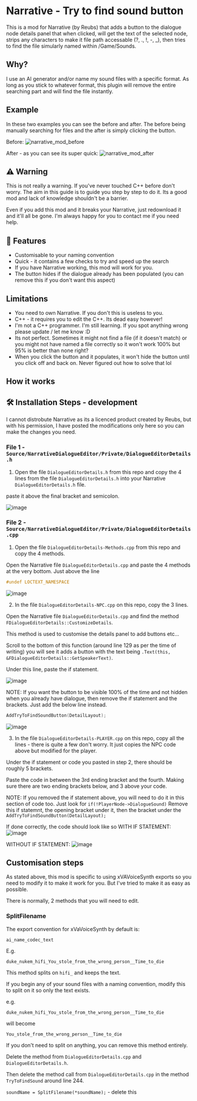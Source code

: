 # Narrative - Try to find sound button
This is a mod for Narrative (by Reubs) that adds a button to the dialogue node details panel that when clicked, will get the text of the selected node, strips any characters to make it file path accessable (?, ., !, -, _), then tries to find the file simularly named within /Game/Sounds.

## Why?

I use an AI generator and/or name my sound files with a specific format. As long as you stick to whatever format, this plugin will remove the entire searching part and will find the file instantly.

## Example
In these two examples you can see the before and after. The before being manually searching for files and the after is simply clicking the button. 

Before:
![narrative_mod_before](https://user-images.githubusercontent.com/48034534/226448774-d0b469e7-c09d-4cf7-b29b-8a8497361e41.gif)

After - as you can see its super quick:
![narrative_mod_after](https://user-images.githubusercontent.com/48034534/226448814-375f04ab-6e7f-4396-afc3-c3ce27ad668b.gif)


## ⚠️ Warning
This is not really a warning. If you've never touched C++ before don't worry. The aim in this guide is to guide you step by step to do it. Its a good mod and lack of knowledge shouldn't be a barrier.

Even if you add this mod and it breaks your Narrative, just redownload it and it'll all be gone. I'm always happy for you to contact me if you need help.

## 🧐 Features

- Customisable to your naming convention
- Quick - it contains a few checks to try and speed up the search
- If you have Narrative working, this mod will work for you. 
- The button hides if the dialogue already has been populated (you can remove this if you don't want this aspect)

## Limitations
- You need to own Narrative. If you don't this is useless to you.
- C++ - it requires you to edit the C++. Its dead easy however!
- I'm not a C++ programmer. I'm still learning. If you spot anything wrong please update / let me know :D
- Its not perfect. Sometimes it might not find a file (if it doesn't match) or you might not have named a file correctly so it won't work 100% but 95% is better than none right?
- When you click the button and it populates, it won't hide the button until you click off and back on. Never figured out how to solve that lol

## How it works


## 🛠️ Installation Steps - development

I cannot distrobute Narrative as its a licenced product created by Reubs, but with his permission, I have posted the modifications only here so you can make the changes you need.

### File 1 - `Source/NarrativeDialogueEditor/Private/DialogueEditorDetails.h`

1) Open the file `DialogueEditorDetails.h` from this repo and copy the 4 lines from the file `DialogueEditorDetails.h` into your Narrative `DialogueEditorDetails.h` file. 

paste it above the final bracket and semicolon.

![image](https://user-images.githubusercontent.com/48034534/226450601-b8ac6327-c727-4bf4-a424-02aa51edb600.png)


### File 2 - `Source/NarrativeDialogueEditor/Private/DialogueEditorDetails.cpp`

1) Open the file `DialogueEditorDetails-Methods.cpp` from this repo and copy the 4 methods.

Open the Narrative file `DialogueEditorDetails.cpp` and paste the 4 methods at the very bottom. Just above the line 
```cpp
#undef LOCTEXT_NAMESPACE
```

![image](https://user-images.githubusercontent.com/48034534/226450506-afa2abe7-cfb8-4d49-b40d-f0bffaf11f6f.png)


2) In the file `DialogueEditorDetails-NPC.cpp` on this repo, copy the 3 lines.

Open the Narrative file `DialogueEditorDetails.cpp` and find the method `FDialogueEditorDetails::CustomizeDetails`.

This method is used to customise the details panel to add buttons etc...

Scroll to the bottom of this function (around line 129 as per the time of writing) you will see it adds a button with the text being `.Text(this, &FDialogueEditorDetails::GetSpeakerText)`.

Under this line, paste the if statement. 

![image](https://user-images.githubusercontent.com/48034534/226450701-d4c386e2-3b92-45db-9b13-8d805eac0e8c.png)

NOTE: If you want the button to be visible 100% of the time and not hidden when you already have dialogue, then remove the if statement and the brackets. Just add the below line instead.

```cpp
AddTryToFindSoundButton(DetailLayout);
```

![image](https://user-images.githubusercontent.com/48034534/226450768-5b25a5db-3101-48a9-862b-b578e3954bfe.png)


3) In the file `DialogueEditorDetails-PLAYER.cpp` on this repo, copy all the lines - there is quite a few don't worry. It just copies the NPC code above but modified for the player.

Under the if statement or code you pasted in step 2, there should be roughly 5 brackets.

Paste the code in between the 3rd ending bracket and the fourth. Making sure there are two ending brackets below, and 3 above your code.

NOTE: If you removed the if statement above, you will need to do it in this section of code too. Just look for `if(!PlayerNode->DialogueSound)`
Remove this if statemnt, the opening bracket under it, then the bracket under the `AddTryToFindSoundButton(DetailLayout);`

If done correctly, the code should look like so WITH IF STATEMENT:
![image](https://user-images.githubusercontent.com/48034534/226450377-cbbfd79e-c7f7-4ed6-9bf8-bb2a5500d36b.png)

WITHOUT IF STATEMENT:
![image](https://user-images.githubusercontent.com/48034534/226451108-73d8bf7f-d7b5-4ab5-b381-ba9b0b403ef2.png)

## Customisation steps

As stated above, this mod is specific to using xVAVoiceSynth exports so you need to modify it to make it work for you. But I've tried to make it as easy as possible.

There is normally, 2 methods that you will need to edit.

### SplitFilename
The export convention for xVaVoiceSynth by default is:

```
ai_name_codec_text
```

E.g.

```
duke_nukem_hifi_You_stole_from_the_wrong_person__Time_to_die
```

This method splits on `hifi_` and keeps the text.

If you begin any of your sound files with a naming convention, modify this to split on it so only the text exists.

e.g.

```
duke_nukem_hifi_You_stole_from_the_wrong_person__Time_to_die
```

will become

```
You_stole_from_the_wrong_person__Time_to_die
```

If you don't need to split on anything, you can remove this method entirely.

Delete the method from `DialogueEditorDetails.cpp` and `DialogueEditorDetails.h`.

Then delete the method call from  `DialogueEditorDetails.cpp` in the method `TryToFindSound` around line 244.

 `soundName = SplitFilename(*soundName);` - delete this
 
 

